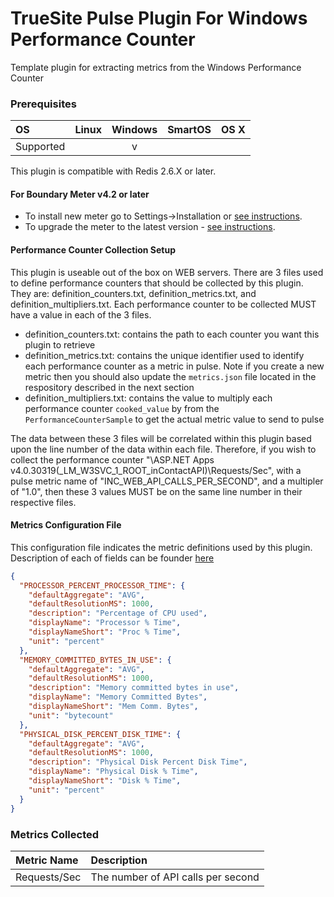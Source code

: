 # TrueSite Pulse Plugin For Windows Performance Counter

Template plugin for extracting metrics from the Windows Performance Counter

### Prerequisites

|     OS    | Linux | Windows | SmartOS | OS X |
|:----------|:-----:|:-------:|:-------:|:----:|
| Supported |       |    v    |         |      |

This plugin is compatible with Redis 2.6.X or later.

#### For Boundary Meter v4.2 or later

- To install new meter go to Settings->Installation or [see instructions](https://help.boundary.com/hc/en-us/sections/200634331-Installation).
- To upgrade the meter to the latest version - [see instructions](https://help.boundary.com/hc/en-us/articles/201573102-Upgrading-the-Boundary-Meter).

#### Performance Counter Collection Setup

This plugin is useable out of the box on WEB servers. There are 3 files used to define performance counters that should be collected by this plugin. They are: definition_counters.txt, definition_metrics.txt,
and definition_multipliers.txt.  Each performance counter to be collected MUST have a value in each of the 3 files.

* definition_counters.txt: contains the path to each counter you want this plugin to retrieve
* definition_metrics.txt: contains the unique identifier used to identify each performance counter as a metric in pulse. Note if you create a new metric then you should also update the `metrics.json` file located in the respository described in the next section
* definition_multipliers.txt: contains the value to multiply each performance counter `cooked_value` by from the `PerformanceCounterSample` to get the actual metric value to send to pulse

The data between these 3 files will be correlated within this plugin based upon the line number of the data within each file. Therefore, if you wish to collect the performance counter 
"\ASP.NET Apps v4.0.30319(_LM_W3SVC_1_ROOT_inContactAPI)\Requests/Sec", with a pulse metric name of "INC_WEB_API_CALLS_PER_SECOND", and a multipler of "1.0", then these 3 values
MUST be on the same line number in their respective files.

#### Metrics Configuration File

This configuration file indicates the metric definitions used by this plugin. Description of each of fields can be founder [here](http://premium-documentation.boundary.com/v1/post/metrics)

```json
{
  "PROCESSOR_PERCENT_PROCESSOR_TIME": {
    "defaultAggregate": "AVG",
    "defaultResolutionMS": 1000,
    "description": "Percentage of CPU used",
    "displayName": "Processor % Time",
    "displayNameShort": "Proc % Time",
    "unit": "percent"
  },
  "MEMORY_COMMITTED_BYTES_IN_USE": {
    "defaultAggregate": "AVG",
    "defaultResolutionMS": 1000,
    "description": "Memory committed bytes in use",
    "displayName": "Memory Committed Bytes",
    "displayNameShort": "Mem Comm. Bytes",
    "unit": "bytecount"
  },
  "PHYSICAL_DISK_PERCENT_DISK_TIME": {
    "defaultAggregate": "AVG",
    "defaultResolutionMS": 1000,
    "description": "Physical Disk Percent Disk Time",
    "displayName": "Physical Disk % Time",
    "displayNameShort": "Disk % Time",
    "unit": "percent"
  }
}
```

### Metrics Collected

|Metric Name               |Description|
|:-------------------------|:---------------------------------------------------------------|
|Requests/Sec              |The number of API calls per second                              |

